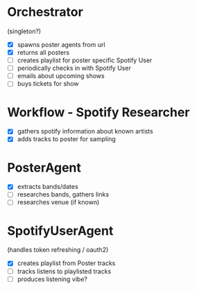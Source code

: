 # Orchestrator

(singleton?)
- [x] spawns poster agents from url
- [x] returns all posters
- [ ] creates playlist for poster specific Spotify User
- [ ] periodically checks in with Spotify User
- [ ] emails about upcoming shows 
- [ ] buys tickets for show

# Workflow - Spotify Researcher
- [x] gathers spotify information about known artists
- [x] adds tracks to poster for sampling

# PosterAgent

- [x] extracts bands/dates
- [ ] researches bands, gathers links
- [ ] researches venue (if known)

# SpotifyUserAgent

(handles token refreshing / oauth2)
- [x] creates playlist from Poster tracks
- [ ] tracks listens to playlisted tracks
- [ ] produces listening vibe?